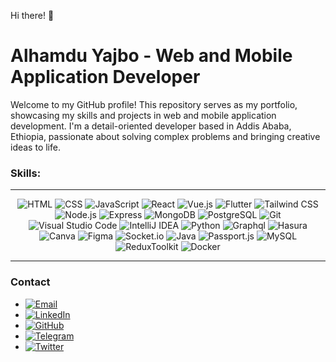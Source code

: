 Hi there! 👋

# Alhamdu Yajbo - Web and Mobile Application Developer

Welcome to my GitHub profile! This repository serves as my portfolio, showcasing my skills and projects in web and mobile application development. I'm a detail-oriented developer based in Addis Ababa, Ethiopia, passionate about solving complex problems and bringing creative ideas to life.

### Skills: 

<div align="center">
<hr>
  
![HTML](https://img.shields.io/badge/-HTML-E34F26?logo=html5&logoColor=white&style=for-the-badge) ![CSS](https://img.shields.io/badge/-CSS-1572B6?logo=css3&logoColor=white&style=for-the-badge) ![JavaScript](https://img.shields.io/badge/-JavaScript-F7DF1E?logo=javascript&logoColor=black&style=for-the-badge) ![React](https://img.shields.io/badge/-React-61DAFB?logo=react&logoColor=black&style=for-the-badge) ![Vue.js](https://img.shields.io/badge/-Vue.js-4FC08D?logo=vue.js&logoColor=white&style=for-the-badge) ![Flutter](https://img.shields.io/badge/-Flutter-02569B?logo=flutter&logoColor=white&style=for-the-badge) ![Tailwind CSS](https://img.shields.io/badge/-Tailwind_CSS-38B2AC?logo=tailwind-css&logoColor=white&style=for-the-badge) ![Node.js](https://img.shields.io/badge/-Node.js-339933?logo=node.js&logoColor=white&style=for-the-badge) ![Express](https://img.shields.io/badge/-Express-FCC624?logo=express&logoColor=black&style=for-the-badge) ![MongoDB](https://img.shields.io/badge/-MongoDB-47A248?logo=mongodb&logoColor=white&style=for-the-badge) ![PostgreSQL](https://img.shields.io/badge/-PostgreSQL-336791?logo=postgresql&logoColor=white&style=for-the-badge) ![Git](https://img.shields.io/badge/-Git-F05032?logo=git&logoColor=white&style=for-the-badge) ![Visual Studio Code](https://img.shields.io/badge/-Visual_Studio_Code-007ACC?logo=visual-studio-code&logoColor=white&style=for-the-badge) ![IntelliJ IDEA](https://img.shields.io/badge/-IntelliJ_IDEA-000000?logo=intellij-idea&logoColor=white&style=for-the-badge) ![Python](https://img.shields.io/badge/-Python-3776AB?logo=python&logoColor=white&style=for-the-badge) ![Graphql](https://img.shields.io/badge/-GraphQL-E434AA?logo=graphql&logoColor=white&style=for-the-badge) ![Hasura](https://img.shields.io/badge/-Hasura-FF5722?logo=hasura&logoColor=white&style=for-the-badge) ![Canva](https://img.shields.io/badge/-Canva-00C4CC?logo=canva&logoColor=white&style=for-the-badge) ![Figma](https://img.shields.io/badge/-Figma-F24E1E?logo=figma&logoColor=white&style=for-the-badge) ![Socket.io](https://img.shields.io/badge/-Socket.io-010101?logo=socket.io&logoColor=white&style=for-the-badge) ![Java](https://img.shields.io/badge/-Java-007396?logo=java&logoColor=white&style=for-the-badge) ![Passport.js](https://img.shields.io/badge/-Passport.js-34E27A?logo=passport&logoColor=white&style=for-the-badge) ![MySQL](https://img.shields.io/badge/-MySQL-4479A1?logo=mysql&logoColor=white&style=for-the-badge) ![ReduxToolkit](https://img.shields.io/badge/-Redux_Toolkit-764ABC?logo=redux&logoColor=white&style=for-the-badge) ![Docker](https://img.shields.io/badge/-Docker-2496ED?logo=docker&logoColor=white&style=for-the-badge) 

<hr>
</div>

### Contact

- [![Email](https://img.shields.io/badge/Email-Message-blue?logo=email&style=social)](mailto:www.alex94lykam@gmail.com)
- [![LinkedIn](https://img.shields.io/badge/LinkedIn-Connect-blue?logo=linkedin&style=social)](https://www.linkedin.com/in/alhamdu-yajbo-5aa8b821a)
- [![GitHub](https://img.shields.io/badge/GitHub-Follow-black?logo=github&style=social)](https://github.com/Lykamopia)
- [![Telegram](https://img.shields.io/badge/Telegram-Message-blue?logo=telegram&style=social)](https://t.me/alex94lykam)
- [![Twitter](https://img.shields.io/badge/Twitter-Message-blue?logo=twitter&style=social)](https://twitter.com/Alhamdu652659)

